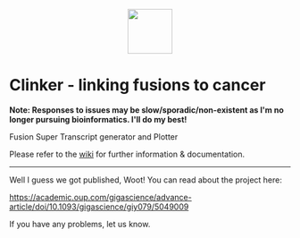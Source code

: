 <p align="center">
<img src=https://github.com/Oshlack/Clinker/blob/master/docs/logo.jpg height=80/>  
</p>

# Clinker - linking fusions to cancer

**Note: Responses to issues may be slow/sporadic/non-existent as I'm no longer pursuing bioinformatics. I'll do my best!**

Fusion Super Transcript generator and Plotter

Please refer to the [wiki](https://github.com/Oshlack/Clinker/wiki) for further information & documentation.

-----

Well I guess we got published, Woot! You can read about the project here:

https://academic.oup.com/gigascience/advance-article/doi/10.1093/gigascience/giy079/5049009

If you have any problems, let us know.


